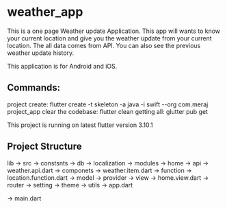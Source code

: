# weather_app

This is a one page Weather update Application.
This app will wants to know your current location and 
give you the weather update from your current location.
The all data comes from API.
You can also see the previous weather update history.

This application is for Android and iOS.

## Commands:

project create: flutter create -t skeleton -a java -i swift --org com.meraj project_app
clear the codebase: flutter clean
getting all: glutter pub get

This project is running on latest flutter version 3.10.1

## Project Structure
lib
-> src
  -> constsnts
  -> db
  -> localization
  -> modules
    -> home
      -> api
        -> weather.api.dart
      -> componets
        -> weather.item.dart
      -> function
        -> location.function.dart
      -> model
      -> provider
      -> view
        -> home.view.dart
    -> router
    -> setting
  -> theme
  -> utils
  -> app.dart
  
-> main.dart
